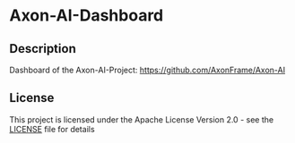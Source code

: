 # Axon-AI-Dashboard

## Description

Dashboard of the Axon-AI-Project: https://github.com/AxonFrame/Axon-AI

## License

This project is licensed under the Apache License Version 2.0 - see the [LICENSE](LICENSE) file for details

